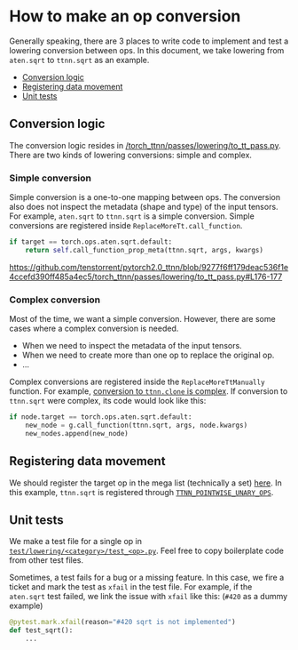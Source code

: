 How to make an op conversion
============================
Generally speaking, there are 3 places to write code to implement and test a
lowering conversion between ops.  In this document, we take lowering from
`aten.sqrt` to `ttnn.sqrt` as an example.

- [Conversion logic](#conversion-logic)
- [Registering data movement](#registering-data-movement)
- [Unit tests](#unit-tests)

Conversion logic
----------------
The conversion logic resides in
[/torch_ttnn/passes/lowering/to_tt_pass.py](/torch_ttnn/passes/lowering/to_tt_pass.py).
There are two kinds of lowering conversions: simple and complex.

### Simple conversion
Simple conversion is a one-to-one mapping between ops.  The conversion also does
not inspect the metadata (shape and type) of the input tensors.  For example,
`aten.sqrt` to `ttnn.sqrt` is a simple conversion.  Simple conversions are
registered inside `ReplaceMoreTt.call_function`.

```py
if target == torch.ops.aten.sqrt.default:
    return self.call_function_prop_meta(ttnn.sqrt, args, kwargs)
```
https://github.com/tenstorrent/pytorch2.0_ttnn/blob/9277f6ff179deac536f1e4ccefd390ff485a4ec5/torch_ttnn/passes/lowering/to_tt_pass.py#L176-177

### Complex conversion
Most of the time, we want a simple conversion.  However, there are some cases
where a complex conversion is needed.

- When we need to inspect the metadata of the input tensors.
- When we need to create more than one op to replace the original op.
- ...

Complex conversions are registered inside the `ReplaceMoreTtManually` function.
For example, [conversion to `ttnn.clone` is
complex](https://github.com/tenstorrent/pytorch2.0_ttnn/blob/9277f6ff179deac536f1e4ccefd390ff485a4ec5/torch_ttnn/passes/lowering/to_tt_pass.py#L319).
If conversion to `ttnn.sqrt` were complex, its code would look like this:

```py
if node.target == torch.ops.aten.sqrt.default:
    new_node = g.call_function(ttnn.sqrt, args, node.kwargs)
    new_nodes.append(new_node)
```

Registering data movement
-------------------------
We should register the target op in the mega list (technically a set)
[here](https://github.com/tenstorrent/pytorch2.0_ttnn/blob/9277f6ff179deac536f1e4ccefd390ff485a4ec5/torch_ttnn/passes/lowering/add_data_move_pass.py#L142-L163).
In this example, `ttnn.sqrt` is registered through
[`TTNN_POINTWISE_UNARY_OPS`](https://github.com/tenstorrent/pytorch2.0_ttnn/blob/9277f6ff179deac536f1e4ccefd390ff485a4ec5/torch_ttnn/passes/lowering/add_data_move_pass.py#L63).

Unit tests
----------
We make a test file for a single op in
[`test/lowering/<category>/test_<op>.py`](/torch_ttnn/test/lowering/pointwise/test_sqrt.py).
Feel free to copy boilerplate code from other test files.

Sometimes, a test fails for a bug or a missing feature.  In this case, we fire a
ticket and mark the test as `xfail` in the test file.  For example, if the
`aten.sqrt` test failed, we link the issue with `xfail` like this: (`#420` as a
dummy example)

```py
@pytest.mark.xfail(reason="#420 sqrt is not implemented")
def test_sqrt():
    ...
```
